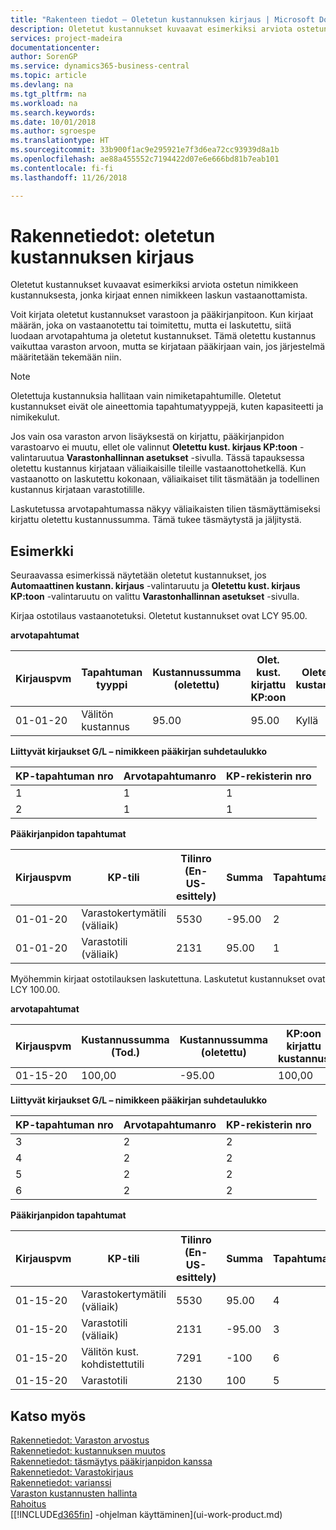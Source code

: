 ```yaml
---
title: "Rakenteen tiedot – Oletetun kustannuksen kirjaus | Microsoft Docs"
description: Oletetut kustannukset kuvaavat esimerkiksi arviota ostetun nimikkeen kustannuksesta, jonka kirjaat ennen nimikkeen laskun vastaanottamista.
services: project-madeira
documentationcenter: 
author: SorenGP
ms.service: dynamics365-business-central
ms.topic: article
ms.devlang: na
ms.tgt_pltfrm: na
ms.workload: na
ms.search.keywords: 
ms.date: 10/01/2018
ms.author: sgroespe
ms.translationtype: HT
ms.sourcegitcommit: 33b900f1ac9e295921e7f3d6ea72cc93939d8a1b
ms.openlocfilehash: ae88a455552c7194422d07e6e666bd81b7eab101
ms.contentlocale: fi-fi
ms.lasthandoff: 11/26/2018

---
```

# <a name="design-details-expected-cost-posting"></a>Rakennetiedot: oletetun kustannuksen kirjaus
Oletetut kustannukset kuvaavat esimerkiksi arviota ostetun nimikkeen kustannuksesta, jonka kirjaat ennen nimikkeen laskun vastaanottamista.  

 Voit kirjata oletetut kustannukset varastoon ja pääkirjanpitoon. Kun kirjaat määrän, joka on vastaanotettu tai toimitettu, mutta ei laskutettu, siitä luodaan arvotapahtuma ja oletetut kustannukset. Tämä oletettu kustannus vaikuttaa varaston arvoon, mutta se kirjataan pääkirjaan vain, jos järjestelmä määritetään tekemään niin.  

> [!NOTE]  
>  Oletettuja kustannuksia hallitaan vain nimiketapahtumille. Oletetut kustannukset eivät ole aineettomia tapahtumatyyppejä, kuten kapasiteetti ja nimikekulut.  

 Jos vain osa varaston arvon lisäyksestä on kirjattu, pääkirjanpidon varastoarvo ei muutu, ellet ole valinnut **Oletettu kust. kirjaus KP:toon** -valintaruutua **Varastonhallinnan asetukset** -sivulla. Tässä tapauksessa oletettu kustannus kirjataan väliaikaisille tileille vastaanottohetkellä. Kun vastaanotto on laskutettu kokonaan, väliaikaiset tilit täsmätään ja todellinen kustannus kirjataan varastotilille.  

 Laskutetussa arvotapahtumassa näkyy väliaikaisten tilien täsmäyttämiseksi kirjattu oletettu kustannussumma. Tämä tukee täsmäytystä ja jäljitystä.  

## <a name="example"></a>Esimerkki  
 Seuraavassa esimerkissä näytetään oletetut kustannukset, jos **Automaattinen kustann. kirjaus** -valintaruutu ja **Oletettu kust. kirjaus KP:toon** -valintaruutu on valittu **Varastonhallinnan asetukset** -sivulla.  

 Kirjaa ostotilaus vastaanotetuksi. Oletetut kustannukset ovat LCY 95.00.  

 **arvotapahtumat**  

|Kirjauspvm|Tapahtuman tyyppi|Kustannussumma (oletettu)|Olet. kust. kirjattu KP:oon|Oletettu kustannus|Nimiketapahtuman nro|Tapahtumanro|  
|------------------|----------------|------------------------------|----------------------------------|-------------------|---------------------------|---------------|  
|01-01-20|Välitön kustannus|95.00|95.00|Kyllä|1|1|  

 **Liittyvät kirjaukset G/L – nimikkeen pääkirjan suhdetaulukko**  

|KP-tapahtuman nro|Arvotapahtumanro|KP-rekisterin nro|  
|--------------------|---------------------|-----------------------|  
|1|1|1|  
|2|1|1|  

 **Pääkirjanpidon tapahtumat**  

|Kirjauspvm|KP-tili|Tilinro (En-US-esittely)|Summa|Tapahtumanro|  
|------------------|------------------|---------------------------------|------------|---------------|  
|01-01-20|Varastokertymätili (väliaik)|5530|-95.00|2|  
|01-01-20|Varastotili (väliaik)|2131|95.00|1|  

 Myöhemmin kirjaat ostotilauksen laskutettuna. Laskutetut kustannukset ovat LCY 100.00.  

 **arvotapahtumat**  

|Kirjauspvm|Kustannussumma (Tod.)|Kustannussumma (oletettu)|KP:oon kirjattu kustannus|Oletettu kustannus|Nimiketapahtuman nro|Tapahtumanro|  
|------------------|----------------------------|------------------------------|-------------------------|-------------------|---------------------------|---------------|  
|01-15-20|100,00|-95.00|100,00|Ei|1|2|  

 **Liittyvät kirjaukset G/L – nimikkeen pääkirjan suhdetaulukko**  

|KP-tapahtuman nro|Arvotapahtumanro|KP-rekisterin nro|  
|--------------------|---------------------|-----------------------|  
|3|2|2|  
|4|2|2|  
|5|2|2|  
|6|2|2|  

 **Pääkirjanpidon tapahtumat**  

|Kirjauspvm|KP-tili|Tilinro (En-US-esittely)|Summa|Tapahtumanro|  
|------------------|------------------|---------------------------------|------------|---------------|  
|01-15-20|Varastokertymätili (väliaik)|5530|95.00|4|  
|01-15-20|Varastotili (väliaik)|2131|-95.00|3|  
|01-15-20|Välitön kust. kohdistettutili|7291|-100|6|  
|01-15-20|Varastotili|2130|100|5|  

## <a name="see-also"></a>Katso myös
 [Rakennetiedot: Varaston arvostus](design-details-inventory-costing.md)   
 [Rakennetiedot: kustannuksen muutos](design-details-cost-adjustment.md)   
 [Rakennetiedot: täsmäytys pääkirjanpidon kanssa](design-details-reconciliation-with-the-general-ledger.md)   
 [Rakennetiedot: Varastokirjaus](design-details-inventory-posting.md)   
 [Rakennetiedot: varianssi](design-details-variance.md)  
 [Varaston kustannusten hallinta](finance-manage-inventory-costs.md)  
 [Rahoitus](finance.md)  
 [[!INCLUDE[d365fin](includes/d365fin_md.md)] -ohjelman käyttäminen](ui-work-product.md)

